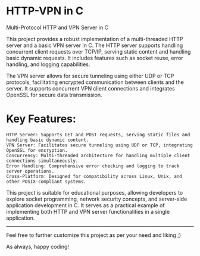 # HTTP-VPN in C
 Multi-Protocol HTTP and VPN Server in C
 
 This project provides a robust implementation of a multi-threaded HTTP server and a basic VPN server in C. The HTTP server supports handling concurrent client requests over TCP/IP, serving static content and handling basic dynamic requests. It includes features such as socket reuse, error handling, and logging capabilities.

The VPN server allows for secure tunneling using either UDP or TCP protocols, facilitating encrypted communication between clients and the server. It supports concurrent VPN client connections and integrates OpenSSL for secure data transmission.

# Key Features:

    HTTP Server: Supports GET and POST requests, serving static files and handling basic dynamic content.
    VPN Server: Facilitates secure tunneling using UDP or TCP, integrating OpenSSL for encryption.
    Concurrency: Multi-threaded architecture for handling multiple client connections simultaneously.
    Error Handling: Comprehensive error checking and logging to track server operations.
    Cross-Platform: Designed for compatibility across Linux, Unix, and other POSIX-compliant systems.

This project is suitable for educational purposes, allowing developers to explore socket programming, network security concepts, and server-side application development in C. It serves as a practical example of implementing both HTTP and VPN server functionalities in a single application.

---------------------------------------------------------------------------------------

Feel free to further customize this project as per your need and liking ;)

As always, happy coding!

